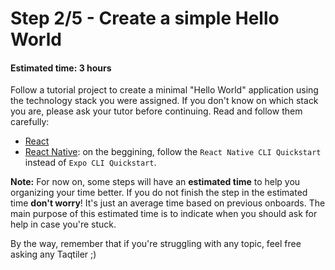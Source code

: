 # Step 2/5 - Create a simple Hello World
#### Estimated time: 3 hours

Follow a tutorial project to create a minimal "Hello World" application using the technology stack you were assigned. If you don't know on which stack you are, please ask your tutor before continuing. Read and follow them carefully:

- [React](https://github.com/Microsoft/TypeScript-React-Starter)
- [React Native](https://github.com/microsoft/TypeScript-React-Native-Starter): on the beggining, follow the `React Native CLI Quickstart` instead of `Expo CLI Quickstart`.

**Note:** For now on, some steps will have an **estimated time** to help you organizing your time better. 
If you do not finish the step in the estimated time **don't worry**! It's just an average time based on previous onboards. The main purpose of this estimated time is to indicate when you should ask for help in case you're stuck.

By the way, remember that if you're struggling with any topic, feel free asking any Taqtiler ;)
